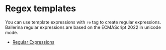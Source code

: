 # Regex templates

You can use template expressions with `re` tag to create regular expressions. Ballerina regular expressions are based on the ECMAScript 2022 in unicode mode.

+ [Regular Expressions](https://ballerina.io/learn/advanced-general-purpose-language-features/#regular-expressions)
